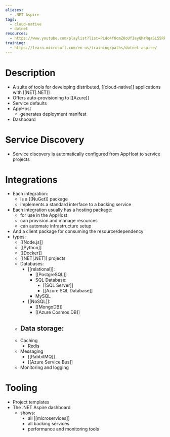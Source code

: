 ```yaml
---
aliases:
  - .NET Aspire
tags:
  - cloud-native
  - dotnet
resources:
  - https://www.youtube.com/playlist?list=PLdo4fOcmZ0oUfIayQMrRqaSL55Rkck-GD
training:
  - https://learn.microsoft.com/en-us/training/paths/dotnet-aspire/
---
```

# Description
- A suite of tools for developing distributed, [[cloud-native]] applications with [[NET|.NET]]
- Offers auto-provisioning to [[Azure]]
- Service defaults
- AppHost
	- generates deployment manifest
- Dashboard
# Service Discovery
- Service discovery is automatically configured from AppHost to service projects
# Integrations
- Each integration:
	- is a [[NuGet]] package
	- implements a standard interface to a backing service
- Each integration usually has a hosting package:
	- for use in the AppHost
	- can provision and manage resources
	- can automate infrastructure setup
- And a client package for consuming the resource/dependency
- types:
	- [[Node.js]]
	- [[Python]]
	- [[Docker]]
	- [[NET|.NET]] projects
	- Databases:
		- [[relational]]:
			- [[PostgreSQL]]
			- SQL Database:
				- [[SQL Server]]
				- [[Azure SQL Database]]
			- MySQL
		- [[NoSQL]]:
			- [[MongoDB]]
			- [[Azure Cosmos DB]]
	- Data storage:
		- 
	- Caching
		-  Redis
	- Messaging
		- [[RabbitMQ]]
		- [[Azure Service Bus]]
	- Monitoring and logging
# Tooling
- Project templates
- The .NET Aspire dashboard
	- shows:
		- all [[microservices]]
		- all backing services
		- performance and monitoring tools